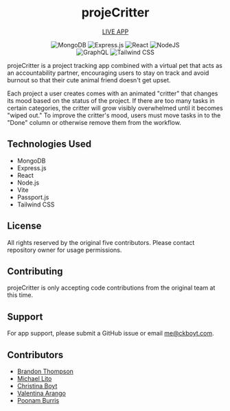 <div align="center">

# projeCritter

[LIVE APP](https://projecritter.ckboyt.com)

![MongoDB](https://img.shields.io/badge/MongoDB-%234ea94b.svg?style=for-the-badge&logo=mongodb&logoColor=white) ![Express.js](https://img.shields.io/badge/express.js-%23404d59.svg?style=for-the-badge&logo=express&logoColor=%2361DAFB) ![React](https://img.shields.io/badge/react-%2320232a.svg?style=for-the-badge&logo=react&logoColor=%2361DAFB) ![NodeJS](https://img.shields.io/badge/node.js-6DA55F?style=for-the-badge&logo=node.js&logoColor=white)
<br />![GraphQL](https://img.shields.io/badge/-GraphQL-E10098?style=for-the-badge&logo=graphql&logoColor=white) ![Tailwind CSS](https://img.shields.io/badge/tailwindcss-%2338B2AC.svg?style=for-the-badge&logo=tailwind-css&logoColor=white)

</div>

projeCritter is a project tracking app combined with a virtual pet that acts as an accountability partner, encouraging users to stay on track and avoid burnout so that their cute animal friend doesn't get upset.

Each project a user creates comes with an animated "critter" that changes its mood based on the status of the project. If there are too many tasks in certain categories, the critter will grow visibly overwhelmed until it becomes "wiped out." To improve the critter's mood, users must move tasks in to the "Done" column or otherwise remove them from the workflow.

## Technologies Used

- MongoDB
- Express.js
- React
- Node.js
- Vite
- Passport.js
- Tailwind CSS

## License

All rights reserved by the original five contributors. Please contact repository owner for usage permissions.

## Contributing

projeCritter is only accepting code contributions from the original team at this time.

## Support

For app support, please submit a GitHub issue or email [me@ckboyt.com](me@ckboyt.com).

## Contributors

- [Brandon Thompson](https://github.com/BJThompson12)
- [Michael Lito](https://github.com/Micklitodev)
- [Christina Boyt](https://github.com/CKBoytGT)
- [Valentina Arango](https://github.com/Valentinaaranggo)
- [Poonam Burris](https://github.com/PoonamBurris)
